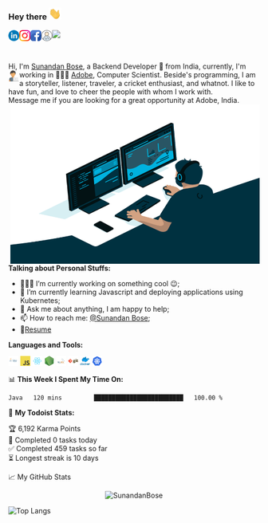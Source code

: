### Hey there <img src="gif/wave.gif" width="25px">
<a href="https://www.linkedin.com/in/sunandan-bose/">
  <img align="left" alt="Sunandan's LinkdeIN" width="22px" src="icons/linkedin.png" />
</a>
<a href="https://www.instagram.com/sunandanbose/">
  <img align="left" alt="Sunandan's Instagram" width="22px" src="icons/insta.png" />
</a>
<a href="https://www.facebook.com/sunandan.bose.3/">
  <img align="left" alt="Sunandan's Facebook" width="22px" src="icons/fb.png" />
</a>
<a href="https://leetcode.com/sunandanbose17/">
  <img align="left" alt="Sunandan's Leetcode" width="22px" src="icons/leetcode.png" />
</a>

![](https://visitor-badge.glitch.me/badge?page_id=SunandanBose.SunandanBose)

<br />

Hi, I'm [Sunandan Bose](https://sunandan.vercel.app/), a Backend Developer 🚀 from India, currently, I'm working in  🙍🏽‍♂️ [Adobe](https://www.adobe.com/)<img align="left" alt="Sunandan's Leetcode" width="22px" src="icons/coder.png" />, Computer Scientist. Beside's programming, I am a storyteller, listener, traveler, a cricket enthusiast, and whatnot. I like to have fun, and love to cheer the people with whom I work with.
<br />
Message me if you are looking for a great opportunity at Adobe, India. 
  <img align="right" alt="GIF" src="gif/code.gif" width="500" height="320" />
  
**Talking about Personal Stuffs:**

- 👨🏽‍💻 I’m currently working on something cool :wink:;
- 🌱 I’m currently learning Javascript and deploying applications using Kubernetes; 
- 💬 Ask me about anything, I am happy to help;
- 📫 How to reach me: [@Sunandan Bose](https://www.linkedin.com/in/sunandan-bose/);
- 📝[Resume](https://drive.google.com/file/d/1nARwPhVoYJ6-csHWOlnYEcAPbxksd1OK/view?usp=sharing)

**Languages and Tools:**  

<code><img height="20" src="icons/java.png"></code>
<code><img height="20" src="icons/javascript.png"></code>
<code><img height="20" src="icons/react.png"></code>
<code><img height="20" src="icons/nodejs.png"></code>
<code><img height="20" src="icons/mysql.png"></code>
<code><img height="20" src="icons/git.png"></code>
<code><img height="20" src="icons/docker.png"></code>
<code><img height="20" src="icons/kubernetes.png"></code>


📊 **This Week I Spent My Time On:**
<!--START_SECTION:waka-->
```text
Java   120 mins         █████████████████████████   100.00 % 
```
<!--END_SECTION:waka-->

🚧 **My Todoist Stats:**
<!-- TODO-IST:START -->
🏆  6,192 Karma Points           
🌸  Completed 0 tasks today           
✅  Completed 459 tasks so far           
⏳  Longest streak is 10 days
<!-- TODO-IST:END -->


📈 My GitHub Stats

<p align="center"> <img src="https://github-readme-stats.vercel.app/api?username=SunandanBose&show_icons=true&theme=gotham" alt="SunandanBose" /></p>
  
![Top Langs](https://github-readme-stats.vercel.app/api/top-langs/?username=SunandanBose&layout=compact)

